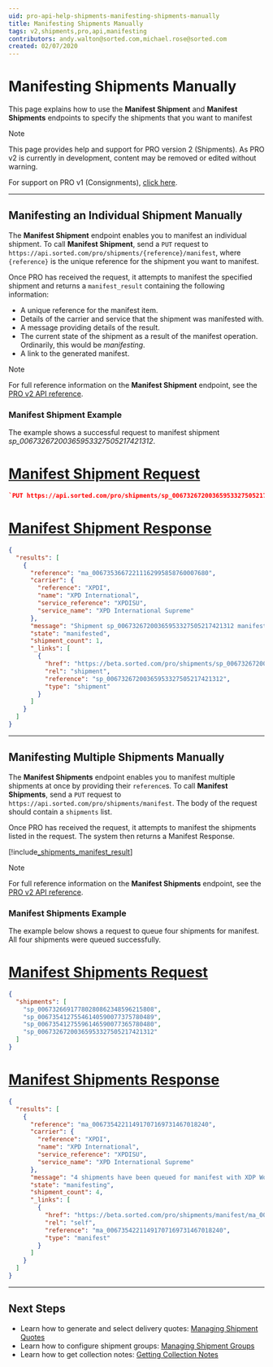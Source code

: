 ```yaml
---
uid: pro-api-help-shipments-manifesting-shipments-manually
title: Manifesting Shipments Manually
tags: v2,shipments,pro,api,manifesting
contributors: andy.walton@sorted.com,michael.rose@sorted.com
created: 02/07/2020
---
```

# Manifesting Shipments Manually

This page explains how to use the **Manifest Shipment** and **Manifest Shipments** endpoints to specify the shipments that you want to manifest

> [!NOTE]
> This page provides help and support for PRO version 2 (Shipments). As PRO v2 is currently in development, content may be removed or edited without warning.
>
> For support on PRO v1 (Consignments), [click here](/pro/api/help/introduction.html).  

---

## Manifesting an Individual Shipment Manually

The **Manifest Shipment** endpoint enables you to manifest an individual shipment. To call **Manifest Shipment**, send a `PUT` request to `https://api.sorted.com/pro/shipments/{reference}/manifest`, where `{reference}` is the unique reference for the shipment you want to manifest.

Once PRO has received the request, it attempts to manifest the specified shipment and returns a `manifest_result` containing the following information:

* A unique reference for the manifest item.
* Details of the carrier and service that the shipment was manifested with.
* A message providing details of the result.
* The current state of the shipment as a result of the manifest operation. Ordinarily, this would be _manifesting_.
* A link to the generated manifest.

> [!NOTE]
>
>  For full reference information on the **Manifest Shipment** endpoint, see the [PRO v2 API reference](/pro/api/reference/shipments.html#tag/Manifest/paths/~1shipments~1{shipmentReference}~1manifest/put). 

### Manifest Shipment Example

The example shows a successful request to manifest shipment _sp_00673267200365953327505217421312_.

# [Manifest Shipment Request](#tab/manifest-shipment-request)

```json
`PUT https://api.sorted.com/pro/shipments/sp_00673267200365953327505217421312/manifest`
```

# [Manifest Shipment Response](#tab/manifest-shipment-response)

```json
{
  "results": [
    {
      "reference": "ma_00673536672211162995858760007680",
      "carrier": {
        "reference": "XPDI",
        "name": "XPD International",
        "service_reference": "XPDISU",
        "service_name": "XPD International Supreme"
      },
      "message": "Shipment sp_00673267200365953327505217421312 manifested with XDP Worldwide successfully",
      "state": "manifested",
      "shipment_count": 1,
      "_links": [
        {
          "href": "https://beta.sorted.com/pro/shipments/sp_00673267200365953327505217421312",
          "rel": "shipment",
          "reference": "sp_00673267200365953327505217421312",
          "type": "shipment"
        }
      ]
    }
  ]
}
```
---


## Manifesting Multiple Shipments Manually

The **Manifest Shipments** endpoint enables you to manifest multiple shipments at once by providing their `reference`s. To call **Manifest Shipments**, send a `PUT` request to `https://api.sorted.com/pro/shipments/manifest`. The body of the request should contain a `shipments` list. 

Once PRO has received the request, it attempts to manifest the shipments listed in the request. The system then returns a Manifest Response.

[!include[_shipments_manifest_result](../includes/_shipments_manifest_result.md)]

> [!NOTE]
>
>  For full reference information on the **Manifest Shipments** endpoint, see the [PRO v2 API reference](/pro/api/reference/shipments.html#tag/Manifest/paths/~1shipments~1manifest/put). 

### Manifest Shipments Example

The example below shows a request to queue four shipments for manifest. All four shipments were queued successfully.

# [Manifest Shipments Request](#tab/manifest-shipments-request)

```json
{
  "shipments": [
    "sp_00673266917780280862348596215808",
    "sp_00673541275546140590077375780489",
    "sp_00673541275596146590077365780480",
    "sp_00673267200365953327505217421312"
  ]
}
```

# [Manifest Shipments Response](#tab/manifest-shipments-response)

```json
{
  "results": [
    {
      "reference": "ma_00673542211491707169731467018240",
      "carrier": {
        "reference": "XPDI",
        "name": "XPD International",
        "service_reference": "XPDISU",
        "service_name": "XPD International Supreme"
      },
      "message": "4 shipments have been queued for manifest with XDP Worldwide successfully",
      "state": "manifesting",
      "shipment_count": 4,
      "_links": [
        {
          "href": "https://beta.sorted.com/pro/shipments/manifest/ma_00673542211491707169731467018240",
          "rel": "self",
          "reference": "ma_00673542211491707169731467018240",
          "type": "manifest"
        }
      ]
    }
  ]
}
```
---

## Next Steps

* Learn how to generate and select delivery quotes: [Managing Shipment Quotes](/pro/api/shipments/managing_shipment_quotes.html)
* Learn how to configure shipment groups: [Managing Shipment Groups](/pro/api/shipments/managing_shipment_groups.html) 
* Learn how to get collection notes: [Getting Collection Notes](/pro/api/shipments/getting_collection_notes.html)